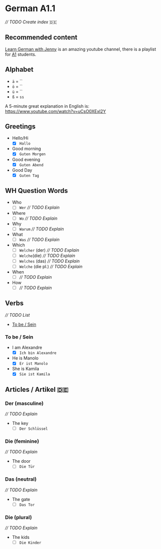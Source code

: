 # German A1.1

*_// TODO Create index_* :de:

## Recommended content

[Learn German with Jenny](https://www.youtube.com/channel/UClBrbJXNh2sFxOuvH4o5H9g) is an amazing youtube channel, there is a playlist for [A1](https://www.youtube.com/watch?v=EKEYdvCASwQ&list=PL5QyCnFPRx0GxaFjdAVkx7K9TfEklY4sg) students.

## Alphabet

- `ä` = ``
- `ö` = ``
- `ü` = ``
- `ß` = `ss`


A 5-minute great explanation in English is: https://www.youtube.com/watch?v=uCsO0XExI2Y

## Greetings

- Hello/Hi
    - [x] `Hallo`
- Good morning
    - [x] `Guten Morgen`
- Good evening
    - [x] `Guten Abend`
- Good Day
    - [x] `Guten Tag`

## WH Question Words
- Who
    - [ ] `Wer` *_// TODO Explain_*
- Where
    - [ ] `Wo` *_// TODO Explain_*
- Why
    - [ ] `Warum` *_// TODO Explain_*
- What
    - [ ] `Was` *_// TODO Explain_*
- Which
    - [ ] `Welcher` (der) *_// TODO Explain_*
    - [ ] `Welche`(die)  *_// TODO Explain_*
    - [ ] `Welches` (das)  *_// TODO Explain_*
    - [ ] `Welche` (die pl.) *_// TODO Explain_*
- When
    - [ ] *_// TODO Explain_*
- How
    - [ ] *_// TODO Explain_*
## Verbs

*_// TODO List_*
- [To be / Sein]()

### To be / Sein

- I am Alexandre
    - [x] `Ich bin Alexandre`

- He is Manolo
    - [x] `Er ist Manolo`

- She is Kamila
    - [x] `Sie ist Kamila` 

## Articles / Artikel :de:

### Der (masculine)
*_// TODO Explain_*
- The key 
    - [ ] `Der Schlüssel` 

### Die (feminine)
*_// TODO Explain_*
- The door
    - [ ] `Die Tür`  

### Das (neutral)
*_// TODO Explain_*
- The gate
    - [ ] `Das Tor`

### Die (plural)
*_// TODO Explain_*

- The kids
    - [ ] `Die Kinder` 
